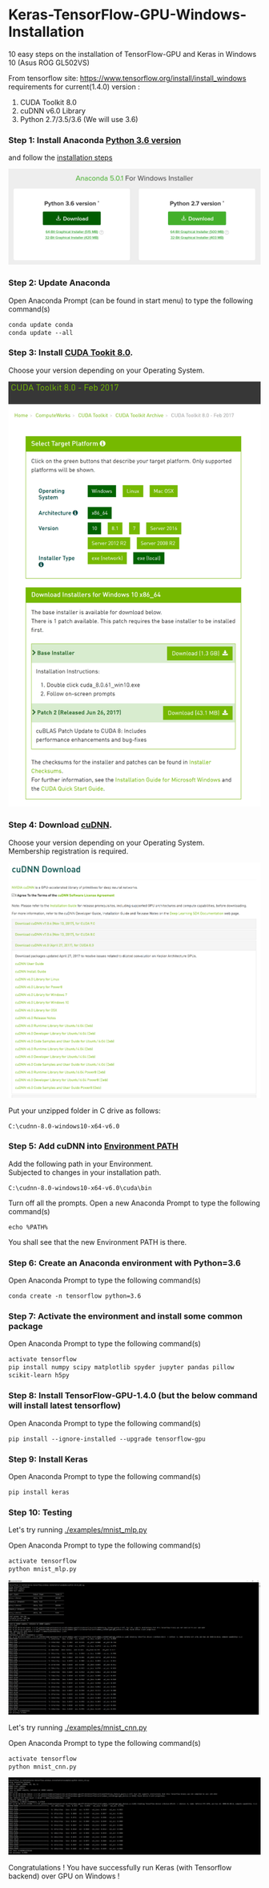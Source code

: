 # Keras-TensorFlow-GPU-Windows-Installation
10 easy steps on the installation of TensorFlow-GPU and Keras in Windows 10 (Asus ROG GL502VS) 

From tensorflow site: https://www.tensorflow.org/install/install_windows requirements for current(1.4.0) version :
1. CUDA Toolkit 8.0
2. cuDNN v6.0 Library
3. Python 2.7/3.5/3.6 (We will use 3.6)

### Step 1: Install Anaconda [Python 3.6 version](https://repo.continuum.io/archive/Anaconda3-5.0.1-Windows-x86_64.exe)
 and follow the [installation steps](https://docs.anaconda.com/anaconda/install/windows)

![Anaconda windows installation](./anaconda_windows_installation.png)

### Step 2: Update Anaconda
Open Anaconda Prompt (can be found in start menu) to type the following command(s)
```Command Prompt
conda update conda
conda update --all
```

### Step 3: Install [CUDA Tookit 8.0](https://developer.nvidia.com/cuda-80-ga2-download-archive).
Choose your version depending on your Operating System.

![Cuda Toolkit 8 Windows 10 local installation](./cuda_toolkit_8_windows_10_local_installation.png)

### Step 4: Download [cuDNN](https://developer.nvidia.com/rdp/cudnn-download).
Choose your version depending on your Operating System.  
Membership registration is required.

![cuDNN windows download](./cuDNN_windows_download.png)

Put your unzipped folder in C drive as follows: 
```Command Prompt
C:\cudnn-8.0-windows10-x64-v6.0
```
### Step 5: Add cuDNN into [Environment PATH](https://superuser.com/questions/949560/how-do-i-set-system-environment-variables-in-windows-10)
Add the following path in your Environment.  
Subjected to changes in your installation path.
```Command Prompt
C:\cudnn-8.0-windows10-x64-v6.0\cuda\bin
```

Turn off all the prompts. 
Open a new Anaconda Prompt to type the following command(s)
```Command Prompt
echo %PATH%
```
You shall see that the new Environment PATH is there.

### Step 6: Create an Anaconda environment with Python=3.6
Open Anaconda Prompt to type the following command(s)
```Command Prompt
conda create -n tensorflow python=3.6
```

### Step 7: Activate the environment and install some common package
Open Anaconda Prompt to type the following command(s)
```Command Prompt
activate tensorflow
pip install numpy scipy matplotlib spyder jupyter pandas pillow scikit-learn h5py
```

### Step 8: Install TensorFlow-GPU-1.4.0 (but the below command will install latest tensorflow)
Open Anaconda Prompt to type the following command(s)
```Command Prompt
pip install --ignore-installed --upgrade tensorflow-gpu
```

### Step 9: Install Keras
Open Anaconda Prompt to type the following command(s)
```Command Prompt
pip install keras
```

### Step 10: Testing
Let's try running [./examples/mnist_mlp.py](./examples/mnist_mlp.py)

Open Anaconda Prompt to type the following command(s)
```Command Prompt
activate tensorflow
python mnist_mlp.py
```


![mnist_mlp](./mnist_mlp.png)

Let's try running [./examples/mnist_cnn.py](./examples/mnist_cnn.py)

Open Anaconda Prompt to type the following command(s)
```Command Prompt
activate tensorflow
python mnist_cnn.py
```


![mnist_cnn](./mnist_cnn.png)

Congratulations ! You have successfully run Keras (with Tensorflow backend) over GPU on Windows !
